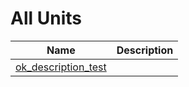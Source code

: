 # All Units


| Name | Description |
|---|---|
| [ok_description_test](ok_description_test.md) |   |

